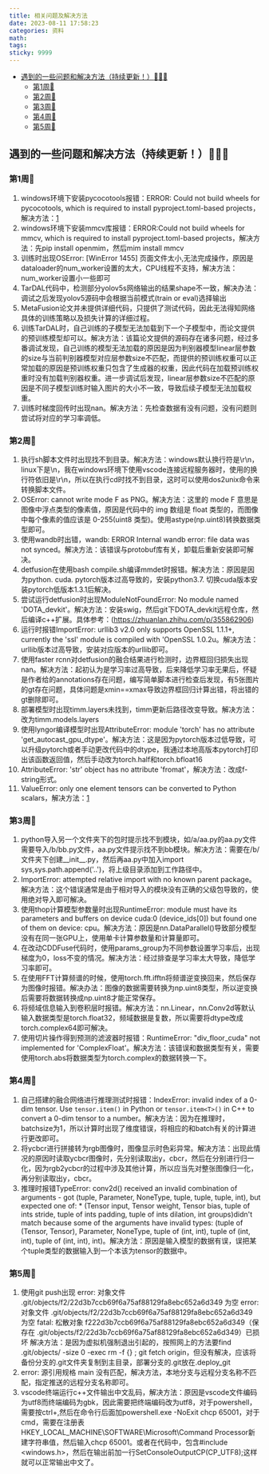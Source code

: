 ```yaml
---
title: 相关问题及解决方法
date: 2023-08-11 17:58:23
categories: 资料
math:
tags:
sticky: 9999
---
```

<!-- TOC -->

- [遇到的一些问题和解决方法（持续更新！）:rainbow::rainbow::rainbow:](#遇到的一些问题和解决方法持续更新rainbowrainbowrainbow)
    - [第1周:rainbow:](#第1周rainbow)
    - [第2周:rainbow:](#第2周rainbow)
    - [第3周:rainbow:](#第3周rainbow)
    - [第4周:rainbow:](#第4周rainbow)
    - [第5周:rainbow:](#第5周rainbow)

<!-- /TOC -->
## 遇到的一些问题和解决方法（持续更新！）:rainbow::rainbow::rainbow:
### 第1周:rainbow:
1. windows环境下安装pycocotools报错：ERROR: Could not build wheels for pycocotools, which is required to install pyproject.toml-based projects，解决方法：[1](https://blog.csdn.net/weixin_45775136/article/details/130248372?ops_request_misc=&request_id=&biz_id=102&utm_term=ERROR:%20Could%20not%20build%20wheels%20&utm_medium=distribute.pc_search_result.none-task-blog-2~all~sobaiduweb~default-2-130248372.nonecase&spm=1018.2226.3001.4187)
2. windows环境下安装mmcv库报错：ERROR:Could not build wheels for mmcv, which is required to install pyproject.toml-based projects，解决方法：先pip install openmim，然后mim install mmcv
3. 训练时出现OSError: [WinError 1455] 页面文件太小,无法完成操作，原因是dataloader的num_worker设置的太大，CPU线程不支持，解决方法：num_worker设置小一些即可
4. TarDAL代码中，检测部分yolov5s网络输出的结果shape不一致，解决办法：调试之后发现yolov5源码中会根据当前模式(train or eval)选择输出
5. MetaFusion论文并未提供详细代码，只提供了测试代码，因此无法得知网络具体的训练策略以及损失计算的详细过程。
6. 训练TarDAL时，自己训练的子模型无法加载到下一个子模型中，而论文提供的预训练模型却可以。解决方法：该篇论文提供的源码存在诸多问题，经过多番调试发现，自己训练的模型无法加载的原因是因为判别器模型linear层参数的size与当前判别器模型对应层参数size不匹配，而提供的预训练权重可以正常加载的原因是预训练权重只包含了生成器的权重，因此代码在加载预训练权重时没有加载判别器权重。进一步调试后发现，linear层参数size不匹配的原因是不同子模型训练时输入图片的大小不一致，导致后续子模型无法加载权重。
7. 训练时梯度回传时出现nan。解决方法：先检查数据有没有问题，没有问题则尝试将对应的学习率调低。

### 第2周:rainbow:
1. 执行sh脚本文件时出现找不到目录。解决方法：windows默认换行符是\r\n，linux下是\n，我在windows环境下使用vscode连接远程服务器时，使用的换行符依旧是\r\n，所以在执行cd时找不到目录，这时可以使用dos2unix命令来转换脚本文件。
2. OSError: cannot write mode F as PNG。解决方法：这里的 mode F 意思是图像中浮点类型的像素值，原因是代码中的 img 数组是 float 类型的，而图像中每个像素的值应该是 0-255(uint8 类型)。使用astype(np.uint8)转换数据类型即可。
3. 使用wandb时出错，wandb: ERROR Internal wandb error: file data was not synced。解决方法：该错误与protobuf库有关，卸载后重新安装即可解决。
4. detfusion在使用bash compile.sh编译mmdet时报错。解决方法：原因是因为python. cuda. pytorch版本过高导致的，安装python3.7. 切换cuda版本安装pytorch低版本1.3.1后解决。
5. 尝试运行detfusion时出现ModuleNotFoundError: No module named 'DOTA_devkit'。解决方法：安装swig，然后git下DOTA_devkit远程仓库，然后编译c++扩展。具体参考：(https://zhuanlan.zhihu.com/p/355862906)
6. 运行时报错ImportError: urllib3 v2.0 only supports OpenSSL 1.1.1+, currently the 'ssl' module is compiled with 'OpenSSL 1.0.2u。解决方法：urllib版本过高导致，安装对应版本的urllib即可。
7. 使用faster rcnn对detfusion的融合结果进行检测时，边界框回归损失出现nan。解决方法：起初认为是学习率过高导致，后来降低学习率无果后，怀疑是作者给的annotations存在问题，编写简单脚本进行检查后发现，有5张图片的gt存在问题，具体问题是xmin==xmax导致边界框回归计算出错，将出错的gt删除即可。
8. 部署模型时出现timm.layers未找到，timm更新后路径改变导致。解决方法：改为timm.models.layers
9. 使用lyngor编译模型时出现AttributeError: module 'torch' has no attribute 'get_autocast_gpu_dtype'。解决方法：这是因为pytorch版本过低导致，可以升级pytorch或者手动更改代码中的dtype，我通过本地高版本pytorch打印出该函数返回值，然后手动改为torch.half和torch.bfloat16
10. AttributeError: 'str' object has no attribute 'fromat'，解决方法：改成f-string形式。
11. ValueError: only one element tensors can be converted to Python scalars，解决方法：[1](https://blog.csdn.net/Vertira/article/details/127814093?ops_request_misc=%257B%2522request%255Fid%2522%253A%2522169372428616800225573433%2522%252C%2522scm%2522%253A%252220140713.130102334.pc%255Fall.%2522%257D&request_id=169372428616800225573433&biz_id=0&utm_medium=distribute.pc_search_result.none-task-blog-2~all~first_rank_ecpm_v1~times_rank-2-127814093-null-null.142^v93^control&utm_term=ValueError%3A%20only%20one%20element%20tensors%20can%20be%20converted%20to%20Python%20scalars&spm=1018.2226.3001.4187)

### 第3周:rainbow:
1. python导入另一个文件夹下的包时提示找不到模块，如/a/aa.py的aa.py文件需要导入/b/bb.py文件，aa.py文件提示找不到bb模块。解决方法：需要在/b/文件夹下创建__init__.py，然后再aa.py中加入import sys,sys.path.append('..')，将上级目录添加到工作路径中。
2. ImportError: attempted relative import with no known parent package。解决方法：这个错误通常是由于相对导入的模块没有正确的父级包导致的，使用绝对导入即可解决。
3. 使用thop计算模型参数量时出现RuntimeError: module must have its parameters and buffers on device cuda:0 (device_ids[0]) but found one of them on device: cpu。解决方法：原因是nn.DataParallel()导致部分模型没有在同一张GPU上，使用单卡计算参数量和计算量即可。
4. 在改动CDDFuse代码时，使用params_group为不同参数设置学习率后，出现梯度为0，loss不变的情况。解决方法：经过排查是学习率太大导致，降低学习率即可。
5. 在使用FFT计算频谱的时候，使用torch.fft.ifftn将频谱逆变换回来，然后保存为图像时报错。解决办法：图像的数据需要转换为np.uint8类型，所以逆变换后需要将数据转换成np.uint8才能正常保存。
6. 将频域信息输入到卷积层时报错。解决方法：nn.Linear，nn.Conv2d等默认输入数据类型是torch.float32，频域数据是复数，所以需要将dtype改成torch.complex64即可解决。
7. 使用切片操作得到预测的滤波器时报错：RuntimeError: "div_floor_cuda" not implemented for 'ComplexFloat'。解决方法：该错误和数据类型有关，需要使用torch.abs将数据类型为torch.complex的数据转换一下。

### 第4周:rainbow:
1. 自己搭建的融合网络进行推理测试时报错：IndexError: invalid index of a 0-dim tensor. Use `tensor.item()` in Python or `tensor.item<T>()` in C++ to convert a 0-dim tensor to a number。解决方法：因为在推理时，batchsize为1，所以计算时出现了维度错误，将相应的和batch有关的计算进行更改即可。
2. 将ycbcr进行拼接转为rgb图像时，图像显示时色彩异常。解决方法：出现此情况的原因时读取ycbcr图像时，先分别读取出y，cbcr，然后在分别进行归一化，因为rgb2ycbcr的过程中涉及其他计算，所以应当先对整张图像归一化，再分别读取出y，cbcr。
3. 推理时报错TypeError: conv2d() received an invalid combination of arguments - got (tuple, Parameter, NoneType, tuple, tuple, tuple, int), but expected one of: * (Tensor input, Tensor weight, Tensor bias, tuple of ints stride, tuple of ints padding, tuple of ints dilation, int groups)didn't match because some of the arguments have invalid types: (tuple of (Tensor, Tensor), Parameter, NoneType, tuple of (int, int), tuple of (int, int), tuple of (int, int), int)。解决方法：原因是输入模型的数据有误，误把某个tuple类型的数据输入到一个本该为tensor的数据中。

### 第5周:rainbow:
1. 使用git push出现
error: 对象文件 .git/objects/f2/22d3b7ccb69f6a75af88129fa8ebc652a6d349 为空
error: 对象文件 .git/objects/f2/22d3b7ccb69f6a75af88129fa8ebc652a6d349 为空
fatal: 松散对象 f222d3b7ccb69f6a75af88129fa8ebc652a6d349（保存在 .git/objects/f2/22d3b7ccb69f6a75af88129fa8ebc652a6d349）已损坏
解决方法：是因为虚拟机强制退出引起的，按照网上的方法要find .git/objects/ -size 0 -exec rm -f {} \;
git fetch origin，但没有解决，应该将备份分支的.git文件夹复制到主目录，部署分支的.git放在.deploy_git
2. error: 源引用规格 main 没有匹配，解决方法，本地分支与远程分支名称不匹配，指定推送的远程分支名称即可。
3. vscode终端运行c++文件输出中文乱码，解决方法：原因是vscode文件编码为utf8而终端编码为gbk，因此需要把终端编码改为utf8，对于powershell，需要按ctrl+,然后在命令行后面加powershell.exe -NoExit chcp 65001，对于cmd，需要在注册表HKEY_LOCAL_MACHINE\SOFTWARE\Microsoft\Command Processor新建字符串值，然后输入chcp 65001。或者在代码中，包含#include <windows.h>，然后在输出前加一行SetConsoleOutputCP(CP_UTF8);这样就可以正常输出中文了。